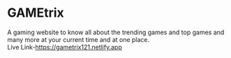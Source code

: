 # GAMEtrix
A gaming website to know all about the trending games and top games and many more at your current time and at one place. 
<br>
Live Link-https://gametrix121.netlify.app
